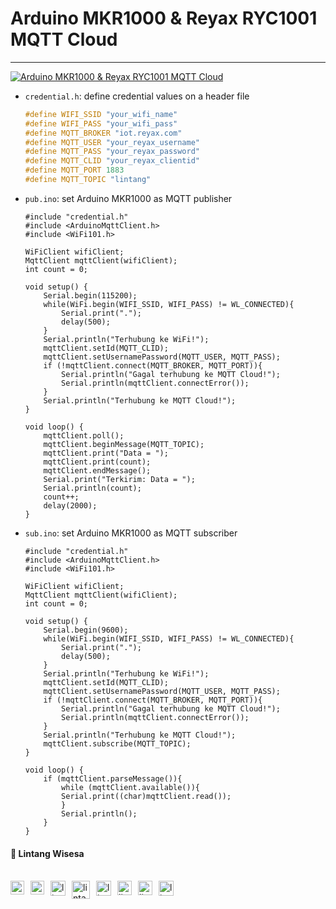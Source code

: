 # Arduino MKR1000 & Reyax RYC1001 MQTT Cloud

<hr>

[![Arduino MKR1000 & Reyax RYC1001 MQTT Cloud](https://img.youtube.com/vi/RfUGAE88Bhw/0.jpg)](https://www.youtube.com/watch?v=RfUGAE88Bhw)

- ```credential.h```: define credential values on a header file

  ```h
  #define WIFI_SSID "your_wifi_name"
  #define WIFI_PASS "your_wifi_pass"
  #define MQTT_BROKER "iot.reyax.com"
  #define MQTT_USER "your_reyax_username"
  #define MQTT_PASS "your_reyax_password"
  #define MQTT_CLID "your_reyax_clientid"
  #define MQTT_PORT 1883
  #define MQTT_TOPIC "lintang"
  ```

- ```pub.ino```: set Arduino MKR1000 as MQTT publisher

  ```arduino
  #include "credential.h"
  #include <ArduinoMqttClient.h>
  #include <WiFi101.h>

  WiFiClient wifiClient;
  MqttClient mqttClient(wifiClient);
  int count = 0;

  void setup() {
      Serial.begin(115200);
      while(WiFi.begin(WIFI_SSID, WIFI_PASS) != WL_CONNECTED){
          Serial.print("."); 
          delay(500);
      }
      Serial.println("Terhubung ke WiFi!");
      mqttClient.setId(MQTT_CLID);
      mqttClient.setUsernamePassword(MQTT_USER, MQTT_PASS);
      if (!mqttClient.connect(MQTT_BROKER, MQTT_PORT)){
          Serial.println("Gagal terhubung ke MQTT Cloud!");
          Serial.println(mqttClient.connectError());
      }
      Serial.println("Terhubung ke MQTT Cloud!");
  }

  void loop() {
      mqttClient.poll();
      mqttClient.beginMessage(MQTT_TOPIC);
      mqttClient.print("Data = ");
      mqttClient.print(count);
      mqttClient.endMessage();
      Serial.print("Terkirim: Data = ");
      Serial.println(count);
      count++;
      delay(2000);
  }
  ```

- ```sub.ino```: set Arduino MKR1000 as MQTT subscriber

  ```arduino
  #include "credential.h"
  #include <ArduinoMqttClient.h>
  #include <WiFi101.h>

  WiFiClient wifiClient;
  MqttClient mqttClient(wifiClient);
  int count = 0;

  void setup() {
      Serial.begin(9600);
      while(WiFi.begin(WIFI_SSID, WIFI_PASS) != WL_CONNECTED){
          Serial.print("."); 
          delay(500);
      }
      Serial.println("Terhubung ke WiFi!");
      mqttClient.setId(MQTT_CLID);
      mqttClient.setUsernamePassword(MQTT_USER, MQTT_PASS);
      if (!mqttClient.connect(MQTT_BROKER, MQTT_PORT)){
          Serial.println("Gagal terhubung ke MQTT Cloud!");
          Serial.println(mqttClient.connectError());
      }
      Serial.println("Terhubung ke MQTT Cloud!");
      mqttClient.subscribe(MQTT_TOPIC);
  }

  void loop() {
      if (mqttClient.parseMessage()){
          while (mqttClient.available()){
          Serial.print((char)mqttClient.read());
          }
          Serial.println();
      }
  }
  ```

#### 🍔 Lintang Wisesa

<br>

<a href="mailto: lintangwisesa@ymail.com">
  <img align="left" style="margin-right:10px" alt="lintang ymail" width="22px" src="https://camo.githubusercontent.com/b6e5ff081d7552ec05656de193794847e14d47ad/68747470733a2f2f732e79696d672e636f6d2f63762f61706976322f6d79632f6d61696c2f4d61696c5f694f535f6170705f69636f6e2e706e67" />
</a>

<a href="https://web.facebook.com/lintangbagus/">
  <img align="left" style="margin-right:10px" alt="lintang facebook" width="22px" src="https://camo.githubusercontent.com/a461898d72dd9f4c8c526dfcca9dfdc8a8c69605/68747470733a2f2f75706c6f61642e77696b696d656469612e6f72672f77696b6970656469612f636f6d6d6f6e732f7468756d622f352f35312f46616365626f6f6b5f665f6c6f676f5f253238323031392532392e7376672f3130323470782d46616365626f6f6b5f665f6c6f676f5f253238323031392532392e7376672e706e67" />
</a>

<a href="https://twitter.com/Lintang_Wisesa">
  <img style="margin-right:10px" align="left" alt="lintang twitter" width="24px" src="https://camo.githubusercontent.com/b6943877f3d8a1269974b9f820388403ee2b1978/68747470733a2f2f332e62702e626c6f6773706f742e636f6d2f2d4e786f754d6d7a32624f592f54385f61633937636573492f41414141414141414767302f65337659315f62646e62452f73313630302f547769747465722b6c6f676f2b323031322e706e67" />
</a>

<a href="https://www.youtube.com/user/lintangbagus">
  <img style="margin-right:10px" align="left" alt="lintang youtube" width="29px" src="https://upload.wikimedia.org/wikipedia/commons/4/42/YouTube_icon_%282013-2017%29.png" />
</a>

<a href="https://www.linkedin.com/in/lintangwisesa/">
  <img style="margin-right:10px" align="left" alt="lintang linkedin" width="24px" src="https://camo.githubusercontent.com/0d70d8c72e2f45755511d6799489dc49d0e325f0/68747470733a2f2f692e70696e696d672e636f6d2f6f726967696e616c732f63652f30392f33632f63653039336337323134616433353762623636356366643266363661386236622e706e67" />
</a>

<a href="https://github.com/LintangWisesa">
  <img style="margin-right:10px" align="left" alt="lintang github" width="23px" src="https://camo.githubusercontent.com/11406e7ae7d4716fcc586cddf450451576d71bef/68747470733a2f2f696d6167652e666c617469636f6e2e636f6d2f69636f6e732f7376672f32352f32353233312e737667" />
</a>

<a href="https://www.hackster.io/lintangwisesa">
  <img style="margin-right:10px" align="left" alt="lintang hackster" width="23px" src="https://user-images.githubusercontent.com/10383395/49821324-358fa080-fda0-11e8-8b00-def2a67fc598.png" />
</a>

<a href="https://lintangwisesa.github.io/me/">
  <img style="margin-right:10px" align="left" alt="lintang bio" width="24px" src="https://avatars2.githubusercontent.com/u/30064213?s=460&u=6640a1c3d5c1892283e1c273006755de8d32fa59&v=4" />
</a>